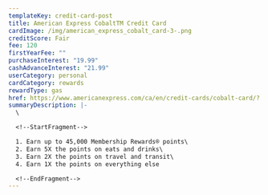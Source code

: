 ```yaml
---
templateKey: credit-card-post
title: American Express CobaltTM Credit Card
cardImage: /img/american_express_cobalt_card-3-.png
creditScore: Fair
fee: 120
firstYearFee: ""
purchaseInterest: "19.99"
cashAdvanceInterest: "21.99"
userCategory: personal
cardCategory: rewards
rewardType: gas
href: https://www.americanexpress.com/ca/en/credit-cards/cobalt-card/?
summaryDescription: |-
  \

  <!--StartFragment-->

  1. Earn up to 45,000 Membership Rewards® points\
  2. Earn 5X the points on eats and drinks\
  3. Earn 2X the points on travel and transit\
  4. Earn 1X the points on everything else

  <!--EndFragment-->
---
```

